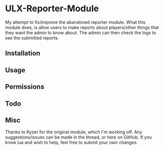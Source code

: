 ULX-Reporter-Module
===================

My attempt to fix/improve the abandoned reporter module. What this module does, is allow users to make reports about players/other things that they want the admin to know about. The admin can then check the logs to see the submitted reports.

## Installation

## Usage

## Permissions

## Todo

## Misc

Thanks to Kyzer for the original module, which I'm working off. Any suggestions/issues can be made in the thread, or here on GitHub. If you know lua and wish to help, feel free to submit your own changes.
